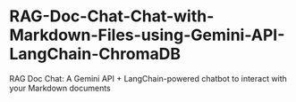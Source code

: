 # RAG-Doc-Chat-Chat-with-Markdown-Files-using-Gemini-API-LangChain-ChromaDB
RAG Doc Chat: A Gemini API + LangChain-powered chatbot to interact with your Markdown documents
